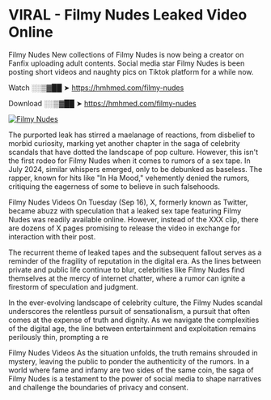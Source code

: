 # VIRAL - Filmy Nudes Leaked Video Online

Filmy Nudes New collections of Filmy Nudes is now being a creator on Fanfix uploading adult contents. Social media star Filmy Nudes is been posting short videos and naughty pics on Tiktok platform for a while now.

Watch ░░▒▓██ ➤ https://hmhmed.com/filmy-nudes

Download ░░▒▓██ ➤ https://hmhmed.com/filmy-nudes

[![Filmy Nudes](https://i.imgur.com/dJHk4Zq.gif)](https://hmhmed.com/filmy-nudes)

The purported leak has stirred a maelanage of reactions, from disbelief to morbid curiosity, marking yet another chapter in the saga of celebrity scandals that have dotted the landscape of pop culture. However, this isn't the first rodeo for Filmy Nudes when it comes to rumors of a sex tape. In July 2024, similar whispers emerged, only to be debunked as baseless. The rapper, known for hits like "In Ha Mood," vehemently denied the rumors, critiquing the eagerness of some to believe in such falsehoods.

Filmy Nudes Videos
On Tuesday (Sep 16), X, formerly known as Twitter, became abuzz with speculation that a leaked sex tape featuring Filmy Nudes was readily available online. However, instead of the XXX clip, there are dozens of X pages promising to release the video in exchange for interaction with their post.

The recurrent theme of leaked tapes and the subsequent fallout serves as a reminder of the fragility of reputation in the digital era. As the lines between private and public life continue to blur, celebrities like Filmy Nudes find themselves at the mercy of internet chatter, where a rumor can ignite a firestorm of speculation and judgment.

In the ever-evolving landscape of celebrity culture, the Filmy Nudes scandal underscores the relentless pursuit of sensationalism, a pursuit that often comes at the expense of truth and dignity. As we navigate the complexities of the digital age, the line between entertainment and exploitation remains perilously thin, prompting a re

Filmy Nudes Videos
As the situation unfolds, the truth remains shrouded in mystery, leaving the public to ponder the authenticity of the rumors. In a world where fame and infamy are two sides of the same coin, the saga of Filmy Nudes is a testament to the power of social media to shape narratives and challenge the boundaries of privacy and consent.